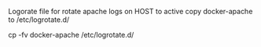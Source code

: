 Logorate file for rotate apache logs on HOST
to active copy docker-apache to /etc/logrotate.d/

cp -fv docker-apache /etc/logrotate.d/
